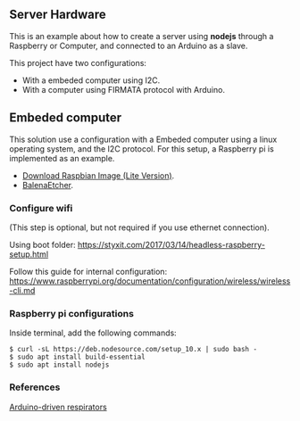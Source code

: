 ## Server Hardware

This is an example about how to create a server using **nodejs** through a Raspberry or Computer, and connected to an Arduino as a slave.

This project have two configurations:

- With a embeded computer using I2C.
- With a computer using FIRMATA protocol with Arduino.

## Embeded computer ##
This solution use a configuration with a Embeded computer using a linux operating system, and the I2C protocol. For this setup, a Raspberry pi is implemented as an example.

- [Download Raspbian Image (Lite Version)](https://www.raspberrypi.org/downloads/raspbian/).
- [BalenaEtcher](https://www.balena.io/).


### Configure wifi ###
(This step is optional, but not required if you use ethernet connection).

Using boot folder:
https://styxit.com/2017/03/14/headless-raspberry-setup.html

Follow this guide for internal configuration:
https://www.raspberrypi.org/documentation/configuration/wireless/wireless-cli.md

### Raspberry pi configurations ###
Inside terminal, add the following commands:
```
$ curl -sL https://deb.nodesource.com/setup_10.x | sudo bash -
$ sudo apt install build-essential
$ sudo apt install nodejs
```

### References ###
[Arduino-driven respirators](https://oxygen.protofy.xyz/?fbclid=IwAR0D7q6lnGN5a0y0BUq7o6lQQd52dMpKpabMsKNzyUiXBwRLimnSg43lCMo)